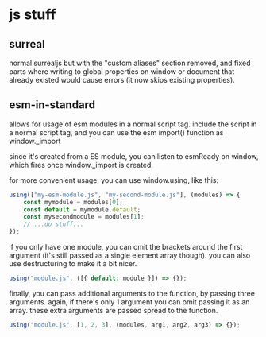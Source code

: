 # js stuff

## surreal

normal surrealjs but with the "custom aliases" section removed, and fixed parts where writing to global
properties on window or document that already existed would cause errors (it now skips existing properties).

## esm-in-standard

allows for usage of esm modules in a normal script tag. include the script in a normal script tag, and you can
use the esm import() function as window._import

since it's created from a ES module, you can listen to esmReady on window, which fires once window._import is
created.

for more convenient usage, you can use window.using, like this:

```js
using(["my-esm-module.js", "my-second-module.js"], (modules) => {
    const mymodule = modules[0];
    const default = mymodule.default;
    const mysecondmodule = modules[1];
    // ...do stuff...
});
```

if you only have one module, you can omit the brackets around the first argument (it's still passed as a
single element array though). you can also use destructuring to make it a bit nicer.

```js
using("module.js", ([{ default: module }]) => {});
```

finally, you can pass additional arguments to the function, by passing three arguments. again, if there's only
1 argument you can omit passing it as an array. these extra arguments are passed spread to the function.

```js
using("module.js", [1, 2, 3], (modules, arg1, arg2, arg3) => {});
```
